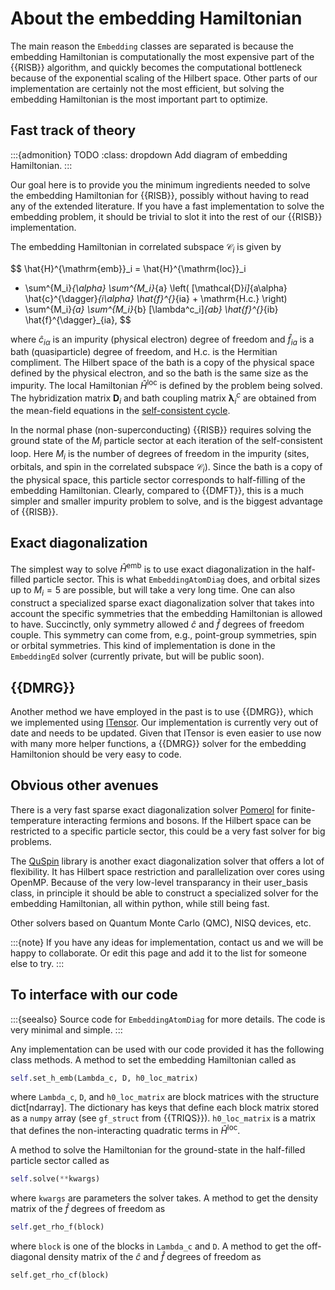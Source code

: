 # About the embedding Hamiltonian

The main reason the `Embedding` classes are separated is because the embedding 
Hamiltonian is computationally the most expensive part of the {{RISB}} 
algorithm, and quickly becomes the computational bottleneck because of the 
exponential scaling of the Hilbert space. Other parts of our implementation 
are certainly not the most efficient, but solving the embedding Hamiltonian 
is the most important part to optimize.

## Fast track of theory

:::{admonition} TODO
:class: dropdown
Add diagram of embedding Hamiltonian.
:::

Our goal here is to provide you the minimum ingredients needed to solve the 
embedding Hamiltonian for {{RISB}}, possibly without having to read any of the 
extended literature. If you have a fast implementation to solve the embedding 
problem, it should be trivial to slot it into the rest of our {{RISB}} 
implementation.

The embedding Hamiltonian in correlated subspace $\mathcal{C}_i$ is given by 

$$
\hat{H}^{\mathrm{emb}}_i = \hat{H}^{\mathrm{loc}}_i
+ \sum^{M_i}_{\alpha} \sum^{M_i}_{a} \left( [\mathcal{D}_i]_{a\alpha} 
\hat{c}^{\dagger}_{i\alpha} \hat{f}^{}_{ia} + \mathrm{H.c.} \right)
+ \sum^{M_i}_{a} \sum^{M_i}_{b} [\lambda^c_i]_{ab} 
\hat{f}^{}_{ib} \hat{f}^{\dagger}_{ia},
$$

where $\hat{c}_{i\alpha}$ is an impurity (physical electron) degree of freedom 
and $\hat{f}_{ia}$ is a bath (quasiparticle) degree of freedom, and 
$\mathrm{H.c.}$ is the Hermitian compliment. The Hilbert 
space of the bath is a copy of the physical space defined by the physical 
electron, and so the bath is the same size as the impurity. The local 
Hamiltonian $\hat{H}^{\mathrm{loc}}$ is defined by the problem being solved. 
The hybridization matrix $\mathbf{D}_i$ and bath coupling matrix 
$\mathbf{\lambda}^c_i$ are obtained from the mean-field equations in the 
[self-consistent cycle](../tutorial/self-consistent.md). 

In the normal phase (non-superconducting) {{RISB}} requires solving the ground 
state of the $M_i$ particle sector at each iteration of the self-consistent 
loop. Here $M_i$ is the number of degrees of freedom in the impurity 
(sites, orbitals, and spin in the correlated subspace $\mathcal{C}_i$). Since 
the bath is a copy of the physical space, this particle sector 
corresponds to half-filling of the embedding Hamiltonian. Clearly, 
compared to {{DMFT}}, this is a much simpler and smaller impurity problem to 
solve, and is the biggest advantage of {{RISB}}.

## Exact diagonalization

The simplest way to solve $\hat{H}^{\mathrm{emb}}$ is to use 
exact diagonalization in the half-filled particle sector. This is what 
`EmbeddingAtomDiag` does, and orbital sizes up to $M_i = 5$ are possible, but 
will take a very long time. 
One can also construct a specialized sparse exact diagonalization solver that 
takes into account the specific symmetries that the embedding Hamiltonian is 
allowed to have. Succinctly, only symmetry allowed $\hat{c}$ and $\hat{f}$ 
degrees of freedom couple. This symmetry can come from, e.g., point-group 
symmetries, spin or orbital symmetries. This kind of implementation is done in 
the `EmbeddingEd` solver (currently private, but will be public soon).

## {{DMRG}}

Another method we have employed in the past is to use {{DMRG}}, which we 
implemented using [ITensor](https://itensor.org/). Our implementation is 
currently very out of date and needs to be updated. Given that 
ITensor is even easier to use now with many more helper functions, a {{DMRG}} 
solver for the embedding Hamiltonion should be very easy to code.

## Obvious other avenues

There is a very fast sparse exact diagonalization solver 
[Pomerol](https://aeantipov.github.io/pomerol/) for finite-temperature 
interacting fermions and bosons. If the Hilbert space can be restricted 
to a specific particle sector, this could be a very fast solver for big 
problems.

The [QuSpin](https://quspin.github.io/QuSpin/) library is another exact 
diagonalization solver that offers a lot of flexibility. It has Hilbert 
space restriction and parallelization over cores using OpenMP. Because 
of the very low-level transparancy in their user_basis class, in principle 
it should be able to construct a specialized solver for the embedding 
Hamiltonian, all within python, while still being fast.

Other solvers based on Quantum Monte Carlo (QMC), NISQ devices, etc.

:::{note}
If you have any ideas for implementation, contact us and we will be happy 
to collaborate. Or edit this page and add it to the list for someone else 
to try.
:::

## To interface with our code

:::{seealso}
Source code for `EmbeddingAtomDiag` for more details. The code is very 
minimal and simple.
:::

Any implementation can be used with our code provided it has the following 
class methods. A method to set the embedding Hamiltonian called as

```python
self.set_h_emb(Lambda_c, D, h0_loc_matrix)
```

where `Lambda_c`, `D`, and `h0_loc_matrix` are block matrices with the structure 
dict[ndarray]. The dictionary has keys that define each block matrix stored as 
a `numpy` array (see `gf_struct` from {{TRIQS}}). 
`h0_loc_matrix` is a matrix that defines the non-interacting quadratic terms in 
$\hat{H}^{\mathrm{loc}}$.

A method to solve the Hamiltonian for the ground-state in the half-filled 
particle sector called as 

```python
self.solve(**kwargs)
```

where `kwargs` are parameters the solver takes. A method to get the density 
matrix of the $\hat{f}$ degrees of freedom as 

```python
self.get_rho_f(block)
```

where `block` is one of the blocks in `Lambda_c` and `D`. A method to get the 
off-diagonal density matrix of the $\hat{c}$ and $\hat{f}$ degrees of freedom 
as 

```
self.get_rho_cf(block)
```